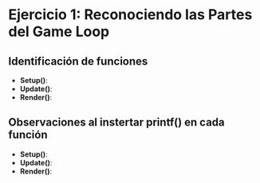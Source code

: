# Ejercicio 1: Reconociendo las Partes del Game Loop

## Identificación de funciones

- **Setup()**:
- **Update()**:
- **Render()**:

## Observaciones al instertar printf() en cada función

- **Setup()**:
- **Update()**:
- **Render()**: